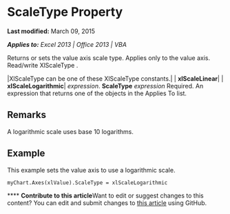 
# ScaleType Property

 **Last modified:** March 09, 2015

 _**Applies to:** Excel 2013 | Office 2013 | VBA_

Returns or sets the value axis scale type. Applies only to the value axis. Read/write XlScaleType .



|XlScaleType can be one of these XlScaleType constants.|
| **xlScaleLinear**|
| **xlScaleLogarithmic**|
 _expression_. **ScaleType**
 _expression_ Required. An expression that returns one of the objects in the Applies To list.

## Remarks

A logarithmic scale uses base 10 logarithms.


## Example

This example sets the value axis to use a logarithmic scale.


```
myChart.Axes(xlValue).ScaleType = xlScaleLogarithmic
```


****   **Contribute to this article**Want to edit or suggest changes to this content? You can edit and submit changes to  [this article](https://github.com/jhershey00/VBA_Excel_Test/OpenXMLCon/articles/500fa5e4-4e19-bdd4-fa28-4dcba763c8a7.md) using GitHub.

